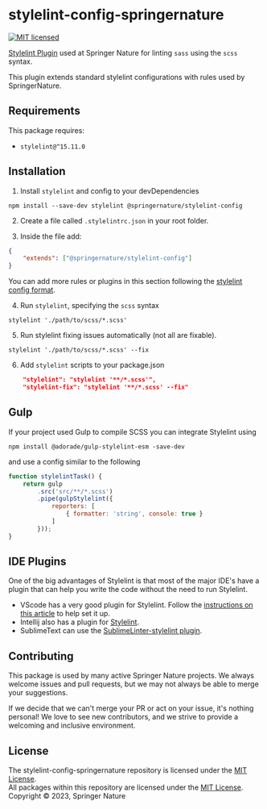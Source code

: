 # stylelint-config-springernature
[![MIT licensed][badge-license]][info-license]

[Stylelint Plugin](https://stylelint.io/) used at Springer Nature for linting `sass` using the `scss` syntax.

This plugin extends standard stylelint configurations with rules used by SpringerNature.

## Requirements

This package requires:
- `stylelint@^15.11.0`

## Installation

1. Install `stylelint` and config to your devDependencies

```
npm install --save-dev stylelint @springernature/stylelint-config
```

2. Create a file called `.stylelintrc.json` in your root folder. 

3. Inside the file add:

```json
{
    "extends": ["@springernature/stylelint-config"]  
}
```

You can add more rules or plugins in this section following the [stylelint config format](https://stylelint.io/user-guide/configure).


4. Run `stylelint`, specifying the `scss` syntax

```
stylelint './path/to/scss/*.scss'
```

5. Run stylelint fixing issues automatically (not all are fixable).

```
stylelint './path/to/scss/*.scss' --fix
```


6. Add `stylelint` scripts to your package.json

```json
    "stylelint": "stylelint '**/*.scss'",
    "stylelint-fix": "stylelint '**/*.scss' --fix"

```

## Gulp

If your project used Gulp to compile SCSS you can integrate Stylelint using

```
npm install @adorade/gulp-stylelint-esm -save-dev
```

and use a config similar to the following

```js
function stylelintTask() {
	return gulp
		.src('src/**/*.scss')
		.pipe(gulpStylelint({
			reporters: [
				{ formatter: 'string', console: true }
			]
		}));
}

```

## IDE Plugins

One of the big advantages of Stylelint is that most of the major IDE's have a plugin that can help you write the code without the need to run Stylelint.

- VScode has a very good plugin for Stylelint. Follow the [instructions on this article](https://kumardeepak.xyz/blog/stylelint-scss-and-visual-studio-code/) to help set it up.
- Intellij also has a plugin for [Stylelint](https://www.jetbrains.com/help/idea/using-stylelint-code-quality-tool.html#ws_stylelint_lint_your_code).
- SublimeText can use the [SublimeLinter-stylelint plugin](https://github.com/SublimeLinter/SublimeLinter-stylelint).


## Contributing

This package is used by many active Springer Nature projects. We always welcome issues and pull requests, but we may not always be able to merge your suggestions.

If we decide that we can't merge your PR or act on your issue, it's nothing personal! We love to see new contributors, and we strive to provide a welcoming and inclusive environment.

## License

The stylelint-config-springernature repository is licensed under the [MIT License][info-license].    
All packages within this repository are licensed under the [MIT License][info-license].    
Copyright &copy; 2023, Springer Nature

[info-license]: LICENSE
[badge-license]: https://img.shields.io/badge/license-MIT-blue.svg
[info-npm]: https://www.npmjs.org/package/%40springernature%2Fstylelint-config
[badge-npm]: http://img.shields.io/npm/v/%40springernature%2Fstylelint-config.svg

